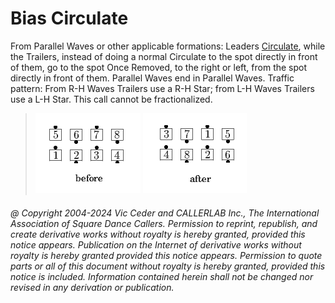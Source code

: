 
# Bias Circulate

From Parallel Waves or other applicable formations:
Leaders [Circulate](../b1/circulate.md), while the Trailers,
instead of doing a normal Circulate to the spot directly in front of them,
go to the spot Once Removed, to the right or left,
from the spot directly in front of them.
Parallel Waves end in Parallel Waves.
Traffic pattern: From R-H Waves Trailers use a R-H Star;
from L-H Waves Trailers use a L-H Star. This call cannot be fractionalized.

> 
> ![alt](bias_circulate-1.png)
> ![alt](bias_circulate-2.png)
> 

###### @ Copyright 2004-2024 Vic Ceder and CALLERLAB Inc., The International Association of Square Dance Callers. Permission to reprint, republish, and create derivative works without royalty is hereby granted, provided this notice appears. Publication on the Internet of derivative works without royalty is hereby granted provided this notice appears. Permission to quote parts or all of this document without royalty is hereby granted, provided this notice is included. Information contained herein shall not be changed nor revised in any derivation or publication.
